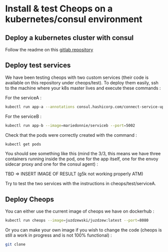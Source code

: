 # Install & test Cheops on a kubernetes/consul environment 

## Deploy a kubernetes cluster with consul 

Follow the readme on this [gitlab repository](https://gitlab.inria.fr/aszymane/enos-consul/-/tree/master) 

## Deploy test services

We have been testing cheops with two custom services (their code is available on this repository under cheops/test).
To deploy them easily, ssh to the machine where your k8s master lives and execute these commands :


For the serviceA :
```bash
kubectl run app-a --annotations consul.hashicorp.com/connect-service-upstreams=app-b:1234 --image=mariedonnie/servicea --port=5001
```

For the serviceB :
```bash
kubectl run app-b --image=mariedonnie/serviceb --port=5002
```

Check that the pods were correctly created with the command :

```bash
kubectl get pods
```
You should see something like this (mind the 3/3, this means we have three containers running inside the pod, one for the app itself, one for the envoy sidecar proxy and one for the consul agent) :

TBD => INSERT IMAGE OF RESULT (g5k not working properly ATM)

Try to test the two services with the instructions in cheops/test/serviceA.

## Deploy Cheops

You can either use the current image of cheops we have on dockerhub :

```bash
kubectl run cheops --image=juzdzewski/juzdzew:latest --port=8080
```

Or you can make your own image if you wish to change the code (cheops is still a work in progress and is not 100% functional) :

```bash
git clone


